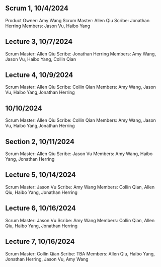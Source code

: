 ## Scrum 1, 10/4/2024

Product Owner: Amy Wang
Scrum Master: Allen Qiu
Scribe: Jonathan Herring
Members: Jason Vu, Haibo Yang

## Lecture 3, 10/7/2024

Scrum Master: Allen Qiu
Scribe: Jonathan Herring
Members: Amy Wang, Jason Vu, Haibo Yang, Collin Qian

## Lecture 4, 10/9/2024

Scrum Master: Allen Qiu
Scribe: Collin Qian
Members: Amy Wang, Jason Vu, Haibo Yang,Jonathan Herring

## 10/10/2024

Scrum Master: Allen Qiu
Scribe: Collin Qian
Members: Amy Wang, Jason Vu, Haibo Yang,Jonathan Herring

## Section 2, 10/11/2024

Scrum Master: Allen Qiu
Scribe: Jason Vu
Members: Amy Wang, Haibo Yang, Jonathan Herring

## Lecture 5, 10/14/2024

Scrum Master: Jason Vu
Scribe: Amy Wang
Members: Collin Qian, Allen Qiu, Haibo Yang, Jonathan Herring

## Lecture 6, 10/16/2024

Scrum Master: Jason Vu
Scribe: Amy Wang
Members: Collin Qian, Allen Qiu, Haibo Yang, Jonathan Herring

## Lecture 7, 10/16/2024

Scrum Master: Collin Qian
Scribe: TBA
Members: Allen Qiu, Haibo Yang, Jonathan Herring, Jason Vu, Amy Wang
